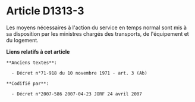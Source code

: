 # Article D1313-3

Les moyens nécessaires à l'action du service en temps normal sont mis à sa disposition par les ministres chargés des
transports, de l'équipement et du logement.

**Liens relatifs à cet article**

	**Anciens textes**:

	  - Décret n°71-918 du 10 novembre 1971 - art. 3 (Ab)

	**Codifié par**:

	  - Décret n°2007-586 2007-04-23 JORF 24 avril 2007
